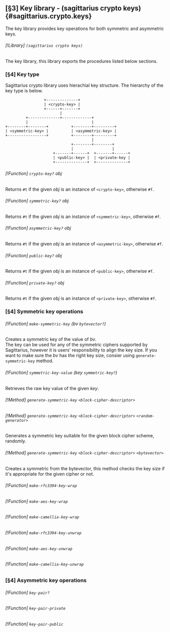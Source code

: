 [§3] Key library - (sagittarius crypto keys) {#sagittarius.crypto.keys}
------------------------------------------------------

The key library provides key operations for both symmetric and asymmetric
keys.

###### [!Library] `(sagittarius crypto keys)`

The key library, this library exports the procedures listed below sections.

### [§4] Key type

Sagittarius crypto library uses hierachial key structure. The hierarchy of
the key type is below.

```
                 +--------------+
                 | <crypto-key> |
                 +------+-------+
                        |
         +--------------+-------------+
         |                            |
+--------+--------+          +--------+---------+
| <symmetric-key> |          | <asymmetric-key> |
+-----------------+          +--------+---------+
                                      |
                             +--------+--------+
                             |                 |
                     +-------+------+  +-------+------+
                     | <public-key> |  | <private-key |
                     +--------------+  +--------------+
```

###### [!Function] `crypto-key?` _obj_

Returns `#t` if the given _obj_ is an instance of `<crypto-key>`,
otherwise `#f`.

###### [!Function] `symmetric-key?` _obj_

Returns `#t` if the given _obj_ is an instance of `<symmetric-key>`,
otherwise `#f`.

###### [!Function] `asymmetric-key?` _obj_

Returns `#t` if the given _obj_ is an instance of `<asymmetric-key>`,
otherwise `#f`.

###### [!Function] `public-key?` _obj_

Returns `#t` if the given _obj_ is an instance of `<public-key>`,
otherwise `#f`.

###### [!Function] `private-key?` _obj_

Returns `#t` if the given _obj_ is an instance of `<private-key>`,
otherwise `#f`.

### [§4] Symmetric key operations

###### [!Function] `make-symmetric-key` (_bv_ `bytevector?`)

Creates a symmetric key of the value of _bv_.  
The key can be used for any of the symmetric ciphers supported by
Sagittarius, however it is users' responsibility to align the key
size. If you want to make sure the _bv_ has the right key size,
consier using `generate-symmetric-key` method.

###### [!Function] `symmetric-key-value` (_key_ `symmetric-key?`)

Retrieves the raw key value of the given _key_.

###### [!Method] `generate-symmetric-key` `<block-cipher-descriptor>`
###### [!Method] `generate-symmetric-key` `<block-cipher-descriptor>` `<random-generator>`

Generates a symmetric key suitable for the given block cipher scheme, 
randomly.

###### [!Method] `generate-symmetric-key` `<block-cipher-descriptor>` `<bytevector>`

Creates a symmetric from the bytevector, this method checks the
key size if it's appropriate for the given cipher or not.

###### [!Function] `make-rfc3394-key-wrap`
###### [!Function] `make-aes-key-wrap`
###### [!Function] `make-camellia-key-wrap`
###### [!Function] `make-rfc3394-key-unwrap`
###### [!Function] `make-aes-key-unwrap`
###### [!Function] `make-camellia-key-unwrap`


### [§4] Asymmetric key operations

###### [!Function] `key-pair?`
###### [!Function] `key-pair-private`
###### [!Function] `key-pair-public`
